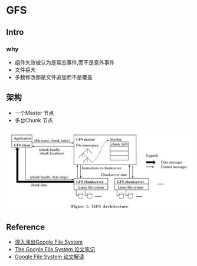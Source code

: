 # GFS

## Intro

### why

* 组件失效被认为是常态事件,而不是意外事件
* 文件巨大
* 多数修改都是文件追加而不是覆盖

## 架构

* 一个Master 节点
* 多台Chunk 节点

![GFS Architecture](./GFS/GFS-Architecture.jpg)

## Reference

* [深入浅出Google File System](https://www.jianshu.com/p/58cb14cc1199)
* [The Google File System 论文笔记](https://juejin.im/post/5d9dc4d2e51d4578453274cd)
* [Google File System 论文解读](https://juejin.im/entry/5d8b068a518825096a1868d4)
